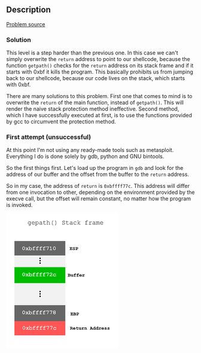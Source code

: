 ## Description

[Problem source](https://exploit-exercises.com/protostar/stack6/)


### Solution


This level is a step harder than the previous one. In this case we can't
simply overwrite the `return` address to point to our shellcode, because the
function `getpath()` checks for the `return` address on its stack frame and if
it starts with 0xbf it kills the program. This basically prohibits us from
jumping back to our shellcode, because our code lives on the stack, which starts
with 0xbf.

There are many solutions to this problem. First one that comes to mind is to
overwrite the `return` of the main function, instead of `getpath()`. This will
render the naive stack protection method ineffective. Second method, which I
have successfully executed at first, is to use the functions provided by gcc to
circumvent the protection method.

### First attempt (unsuccessful)

At this point I'm not using any ready-made tools such as metasploit.
Everything I do is done solely by gdb, python and GNU bintools.

So the first things first. Let's load up the program in `gdb` and look for the
address of our buffer and the offset from the buffer to the `return` address.

So in my case, the address of `return` is `0xbffff77c`. This address will differ
from one invocation to other, depending on the environment provided by the
execve call, but the offset will remain constant, no matter how the program is
invoked.

![getpath_frame](./getpath_frame.png)

